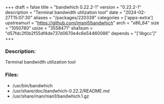 +++
draft = false
title = "bandwhich 0.22.2-1"
version = "0.22.2-1"
description = "Terminal bandwidth utilization tool"
date = "2024-02-27T15:07:30"
aliases = "/packages/220339"
categories = ['apps-extra']
upstreamurl = "https://github.com/imsnif/bandwhich"
arch = "x86_64"
size = "1050780"
usize = "3558471"
sha1sum = "d57fdc2f0b2f55df4de737d0670e4c6e54460086"
depends = "['libgcc']"
+++
### Description: 
Terminal bandwidth utilization tool

### Files: 
* /usr/bin/bandwhich
* /usr/share/doc/bandwhich-0.22.2/README.md
* /usr/share/man/man1/bandwhich.1.gz
